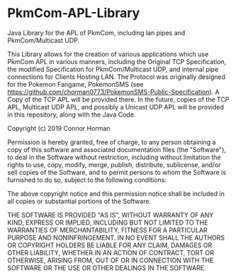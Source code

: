 # PkmCom-APL-Library

Java Library for the APL of PkmCom, including lan pipes and  PkmCom/Multicast UDP.

This Library allows for the creation of various applications which use PkmCom APL in various manners, including the Original TCP Specification, the modified Specification for PkmCom/Multicast UDP, and internal pipe connections for Clients Hosting LAN. 
The Protocol was originally designed for the Pokemon Fangame, PokemonSMS (see <https://github.com/chorman0773/PokemonSMS-Public-Specification>). A Copy of the TCP APL will be provided there. In the future, copies of the TCP APL, Multicast UDP APL, and possibly a Unicast UDP APL will be provided in this repository, along with the Java Code.


Copyright (c) 2019 Connor Horman

Permission is hereby granted, free of charge, to any person obtaining a copy
of this software and associated documentation files (the "Software"), to deal
in the Software without restriction, including without limitation the rights
to use, copy, modify, merge, publish, distribute, sublicense, and/or sell
copies of the Software, and to permit persons to whom the Software is
furnished to do so, subject to the following conditions:

The above copyright notice and this permission notice shall be included in all
copies or substantial portions of the Software.

THE SOFTWARE IS PROVIDED "AS IS", WITHOUT WARRANTY OF ANY KIND, EXPRESS OR
IMPLIED, INCLUDING BUT NOT LIMITED TO THE WARRANTIES OF MERCHANTABILITY,
FITNESS FOR A PARTICULAR PURPOSE AND NONINFRINGEMENT. IN NO EVENT SHALL THE
AUTHORS OR COPYRIGHT HOLDERS BE LIABLE FOR ANY CLAIM, DAMAGES OR OTHER
LIABILITY, WHETHER IN AN ACTION OF CONTRACT, TORT OR OTHERWISE, ARISING FROM,
OUT OF OR IN CONNECTION WITH THE SOFTWARE OR THE USE OR OTHER DEALINGS IN THE
SOFTWARE.
